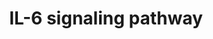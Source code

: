 ---
annotations:
- id: PW:0000516
  parent: regulatory pathway
  type: Pathway Ontology
  value: interleukin-6 signaling pathway
authors:
- A.Pandey
- MaintBot
- Khanspers
- Christine Chichester
- AlexanderPico
- Eweitz
description: ''
last-edited: 2021-05-23
organisms:
- Mus musculus
redirect_from:
- /index.php/Pathway:WP387
- /instance/WP387
- /instance/WP387_rr117906
revision: r117906
schema-jsonld:
- '@context': https://schema.org/
  '@id': https://wikipathways.github.io/pathways/WP387.html
  '@type': Dataset
  creator:
    '@type': Organization
    name: WikiPathways
  description: ''
  keywords:
  - 3222402P14Rik
  - Akt1
  - Ar
  - Bad
  - Bmx
  - Btk
  - Casp3
  - Casp9
  - Cd40
  - Cdk5
  - Cdk5r1
  - Cdk9
  - Cebpb
  - Crebbp
  - Daxx
  - Eif2a
  - Eif4e
  - Eif4ebp1
  - Ep300
  - Erbb2
  - Erbb3
  - Fes
  - Fgr
  - Fos
  - Foxo1
  - Foxo3a
  - Fyn
  - Gab1
  - Gab2
  - Grb2
  - Gsk3b
  - Hck
  - Hdac1
  - Hras1
  - Hsp90aa1
  - Hspb1
  - Il6
  - Il6ra
  - Il6st
  - Inpp5d
  - Inppl1
  - Jak1
  - Jak2
  - Jun
  - Lyn
  - MAPT
  - Map2k1
  - Map2k2
  - Map2k4
  - Map2k6
  - Map3k4
  - Map3k7
  - Mapk1
  - Mapk14
  - Mapk3
  - Mapk8
  - Mapkapk2
  - Mllt7
  - Ncoa1
  - Nfkb1
  - Nlk
  - PIK3R1
  - Pik3r2
  - Plcg1
  - Ppp2ca
  - Ppp2cb
  - Ppp2r1a
  - Ppp2r1b
  - Ppp2r2a
  - Ppp2r2b
  - Ppp2r2c
  - Ppp2r4
  - Ppp2r5a
  - Ppp2r5b
  - Ppp2r5c
  - Ppp2r5d
  - Ppp2r5e
  - Prkcd
  - Ptk2
  - Ptk2b
  - Ptpn11
  - Pxn
  - RPS6KB1
  - Rac1
  - Raf1
  - Rb1
  - Rps6ka2
  - Sgk
  - Shc1
  - Socs3
  - Sos1
  - Stat1
  - Stat3
  - Stat5a
  - Stat5b
  - Tcf1
  - Tec
  - Tyk2
  - Vav1
  license: CC0
  name: IL-6 signaling pathway
seo: CreativeWork
title: IL-6 signaling pathway
wpid: WP387
---